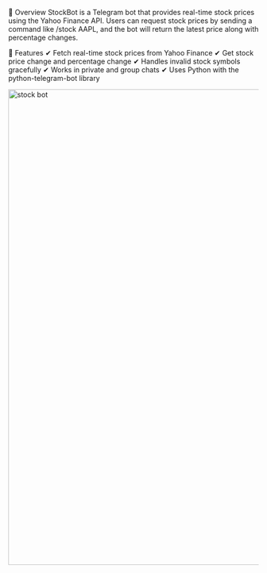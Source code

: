 📝 Overview
StockBot is a Telegram bot that provides real-time stock prices using the Yahoo Finance API. Users can request stock prices by sending a command like /stock AAPL, and the bot will return the latest price along with percentage changes.

🚀 Features
✔ Fetch real-time stock prices from Yahoo Finance
✔ Get stock price change and percentage change
✔ Handles invalid stock symbols gracefully
✔ Works in private and group chats
✔ Uses Python with the python-telegram-bot library

<img width="959" alt="stock bot" src="https://github.com/user-attachments/assets/f76f7658-ffeb-40a0-a3f6-6aad4c2086c8" />
